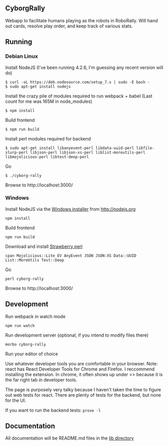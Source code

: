 ## CyborgRally

Webapp to facilitate humans playing as the robots in RoboRally.  Will hand out cards, resolve play order, and keep track of various stats.

## Running

### Debian Linux

Install NodeJS (I've been running 4.2.6, I'm guessing any recent version will do)

    $ curl -sL https://deb.nodesource.com/setup_7.x | sudo -E bash -
    $ sudo apt-get install nodejs
Install the crazy pile of modules required to run webpack + babel (Last count for me was 165M in node_modules)

    $ npm install
Build frontend

    $ npm run build
Install perl modules required for backend 

    $ sudo apt-get install libanyevent-perl libdata-uuid-perl libfile-slurp-perl libjson-perl libjson-xs-perl liblist-moreutils-perl libmojolicious-perl libtest-deep-perl
Go

    $ ./cyborg-rally
Browse to http://localhost:3000/

### Windows
Install NodeJS via the [Windows installer](http://nodejs.org/#download) from http://nodejs.org

    npm install
Build frontend

    npm run build
Download and install [Strawberry perl](http://strawberryperl.com/)

    cpan Mojolicious::Lite EV AnyEvent JSON JSON:XS Data::UUID List::MoreUtils Test::Deep
Go

    perl cyborg-rally
Browse to http://localhost:3000/

## Development

Run webpack in watch mode

    npm run watch
Run development server (optional, if you intend to modify files there)

    morbo cyborg-rally
    
Run your editor of choice

Use whatever developer tools you are comfortable in your browser.  Note: react has React Developer Tools for Chrome and Firefox.  I reccommend installing the extension.  In chrome, it often shows up under >> because it is the far right tab in developer tools.

The page is purposely very talky because I haven't taken the time to figure out web tests for react.  There are plenty of tests for the backend, but none for the UI.

If you want to run the backend tests: ```prove -l```

## Documentation

All documentation will be README.md files in the [lib directory](lib)
